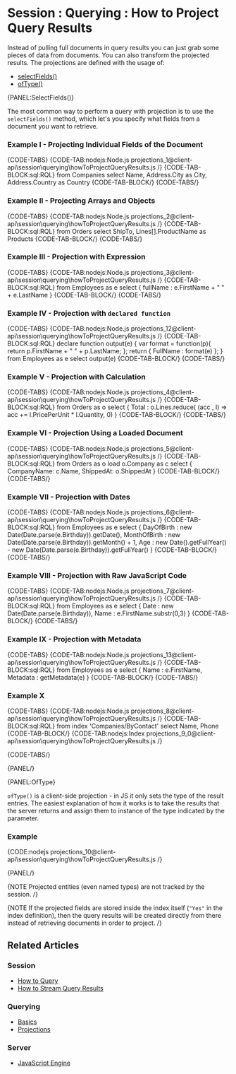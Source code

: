 # Session : Querying : How to Project Query Results

Instead of pulling full documents in query results you can just grab some pieces of data from documents. You can also transform the projected
results. The projections are defined with the usage of:

- [selectFields()](../../../client-api/session/querying/how-to-project-query-results#selectfields)
- [ofType()](../../../client-api/session/querying/how-to-project-query-results#oftype)

{PANEL:SelectFields()}

The most common way to perform a query with projection is to use the `selectFields()` method, which let's you specify what fields from a document you want to retrieve.

### Example I - Projecting Individual Fields of the Document

{CODE-TABS}
{CODE-TAB:nodejs:Node.js projections_1@client-api\session\querying\howToProjectQueryResults.js /}
{CODE-TAB-BLOCK:sql:RQL}
from Companies
select Name, Address.City as City, Address.Country as Country
{CODE-TAB-BLOCK/}
{CODE-TABS/}

### Example II - Projecting Arrays and Objects

{CODE-TABS}
{CODE-TAB:nodejs:Node.js projections_2@client-api\session\querying\howToProjectQueryResults.js /}
{CODE-TAB-BLOCK:sql:RQL}
from Orders
select ShipTo, Lines[].ProductName as Products
{CODE-TAB-BLOCK/}
{CODE-TABS/}

### Example III - Projection with Expression

{CODE-TABS}
{CODE-TAB:nodejs:Node.js projections_3@client-api\session\querying\howToProjectQueryResults.js /}
{CODE-TAB-BLOCK:sql:RQL}
from Employees as e
select {
    fullName : e.FirstName + " " + e.LastName
}
{CODE-TAB-BLOCK/}
{CODE-TABS/}

### Example IV - Projection with `declared function`

{CODE-TABS}
{CODE-TAB:nodejs:Node.js projections_12@client-api\session\querying\howToProjectQueryResults.js /}
{CODE-TAB-BLOCK:sql:RQL}
declare function output(e) {
	var format = function(p){ return p.FirstName + " " + p.LastName; };
	return { FullName : format(e) };
}
from Employees as e select output(e)
{CODE-TAB-BLOCK/}
{CODE-TABS/}

### Example V - Projection with Calculation

{CODE-TABS}
{CODE-TAB:nodejs:Node.js projections_4@client-api\session\querying\howToProjectQueryResults.js /}
{CODE-TAB-BLOCK:sql:RQL}
from Orders as o
select {
    Total : o.Lines.reduce(
        (acc , l) => acc += l.PricePerUnit * l.Quantity, 0)
}
{CODE-TAB-BLOCK/}
{CODE-TABS/}

### Example VI - Projection Using a Loaded Document

{CODE-TABS}
{CODE-TAB:nodejs:Node.js projections_5@client-api\session\querying\howToProjectQueryResults.js /}
{CODE-TAB-BLOCK:sql:RQL}
from Orders as o
load o.Company as c
select {
	CompanyName: c.Name,
	ShippedAt: o.ShippedAt
}
{CODE-TAB-BLOCK/}
{CODE-TABS/}

### Example VII - Projection with Dates

{CODE-TABS}
{CODE-TAB:nodejs:Node.js projections_6@client-api\session\querying\howToProjectQueryResults.js /}
{CODE-TAB-BLOCK:sql:RQL}
from Employees as e 
select { 
    DayOfBirth : new Date(Date.parse(e.Birthday)).getDate(), 
    MonthOfBirth : new Date(Date.parse(e.Birthday)).getMonth() + 1,
    Age : new Date().getFullYear() - new Date(Date.parse(e.Birthday)).getFullYear() 
}
{CODE-TAB-BLOCK/}
{CODE-TABS/}

### Example VIII - Projection with Raw JavaScript Code

{CODE-TABS}
{CODE-TAB:nodejs:Node.js projections_7@client-api\session\querying\howToProjectQueryResults.js /}
{CODE-TAB-BLOCK:sql:RQL}
from Employees as e 
select {
    Date : new Date(Date.parse(e.Birthday)), 
    Name : e.FirstName.substr(0,3)
}
{CODE-TAB-BLOCK/}
{CODE-TABS/}

### Example IX - Projection with Metadata

{CODE-TABS}
{CODE-TAB:nodejs:Node.js projections_13@client-api\session\querying\howToProjectQueryResults.js /}
{CODE-TAB-BLOCK:sql:RQL}
from Employees as e 
select {
     Name : e.FirstName, 
     Metadata : getMetadata(e)
}
{CODE-TAB-BLOCK/}
{CODE-TABS/}

### Example X

{CODE-TABS}
{CODE-TAB:nodejs:Node.js projections_8@client-api\session\querying\howToProjectQueryResults.js /}
{CODE-TAB-BLOCK:sql:RQL}
from index 'Companies/ByContact' 
select Name, Phone
{CODE-TAB-BLOCK/}
{CODE-TAB:nodejs:Index projections_9_0@client-api\session\querying\howToProjectQueryResults.js /}

{CODE-TABS/}

{PANEL/}

{PANEL:OfType}

`ofType()` is a client-side projection - in JS it only sets the type of the result entries. The easiest explanation of how it works is to take the results that the server returns and assign them to instance of the type indicated by the parameter.

### Example

{CODE:nodejs projections_10@client-api\session\querying\howToProjectQueryResults.js /}

{PANEL/}

{NOTE Projected entities (even named types) are not tracked by the session. /}

{NOTE If the projected fields are stored inside the index itself (`"Yes"` in the index definition), then the query results will be created directly from there instead of retrieving documents in order to project. /}

## Related Articles

### Session

- [How to Query](../../../client-api/session/querying/how-to-query)
- [How to Stream Query Results](../../../client-api/session/querying/how-to-stream-query-results)

### Querying

- [Basics](../../../indexes/querying/basics)
- [Projections](../../../indexes/querying/projections)

### Server

- [JavaScript Engine](../../../server/kb/javascript-engine)
